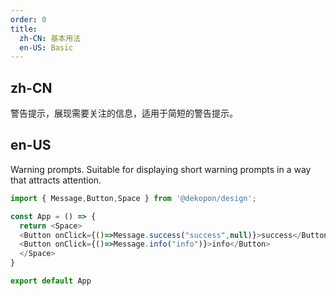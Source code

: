 ```yaml
---
order: 0
title:
  zh-CN: 基本用法
  en-US: Basic
---
```


## zh-CN

警告提示，展现需要关注的信息，适用于简短的警告提示。

## en-US

Warning prompts. Suitable for displaying short warning prompts in a way that attracts attention.

```js
import { Message,Button,Space } from '@dekopon/design';

const App = () => {
  return <Space>
  <Button onClick={()=>Message.success("success",null)}>success</Button>
  <Button onClick={()=>Message.info("info")}>info</Button>
  </Space>
}

export default App
```
